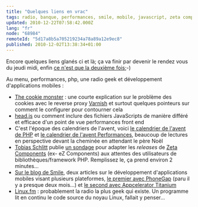 ```yaml
---
title: "Quelques liens en vrac"
tags: radio, banque, performances, smile, mobile, javascript, zeta components, varnish, ez components, php, framework
updated: 2010-12-22T07:58:42.000Z
lang: "fr"
node: "68984"
remoteId: "5d17a8b5a705219234a78a89a12e9ec8"
published: 2010-12-02T13:38:34+01:00
---
```


Encore quelques liens glanés ci et là;&nbsp;ça va finir par devenir le rendez vous du jeudi midi, enfin [ce n'est que la deuxième fois](/post/quelques-liens-en-vrac);-)


Au menu, performances, php, une radio geek et développement d'applications mobiles :

* [The cookie monster](http://www.varnish-software.com/blog/cookie-monster) : une courte explication sur le problème des cookies avec le reverse proxy [Varnish](http://www.varnish-cache.org/) et surtout quelques pointeurs sur comment le configurer pour contourner cela
* [head.js](http://headjs.com/) ou comment inclure des fichiers JavaScripts de manière différé et efficace d'un point de vue performances front end
* C'est l'époque des calendriers de l'avent, voici [le calendrier de l'avent de PHP](http://phpadvent.org/2010) et [le calendrier de l'avent Performances](http://calendar.perfplanet.com/2010/), beaucoup de lectures en perspective devant la cheminée en attendant le père Noël
* [Tobias Schlitt](http://schlitt.info/) publie [un sondage](http://bit.ly/phplibrelsur) pour adapter les *releases* de [Zeta Components](http://incubator.apache.org/zetacomponents/)&nbsp;(ex- eZ Components) aux attentes des utilisateurs de bibliothèques/framework PHP. Remplissez le, ça prend environ 2 minutes...
* [Sur le blog de Smile](http://blog.smile.fr/), deux articles sur le développement d'applications mobiles visant plusieurs plateformes, [le premier avec PhoneGap](http://blog.smile.fr/Developpement-mobile-cross-platform-avec-PhoneGap) (paru il y a presque deux mois...) et [le second avec&nbsp;Appcelerator Titanium](http://blog.smile.fr/Developpement-cross-plateform-avec-Appcelerator-Titanium)
* [Linux.fm](http://www.linux.fm/) : probablement la radio la plus geek qui existe. Un programme lit en continu le code source du noyau Linux, fallait y penser...
